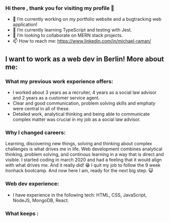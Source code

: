 ### Hi there , thank you for visiting my profile 🙌

 - 🔭 I’m currently working on my portfolio website and a bugtracking web application!
 - 🌱 I’m currently learning TypeScript and testing with Jest.
 - 👯 I’m looking to collaborate on MERN stack projects.
 - 📫 How to reach me: https://www.linkedin.com/in/michael-raman/

## I want to work as a web dev in Berlin! More about me: 

 ### What my previous work experience offers: 

 - I worked about 3 years as a recruiter, 4 years as a social law advisor and 2 years as a customer service agent.
 - Clear and good communication, problem solving skills and emphaty were central in all of these. 
 - Detailed work, analytical thinking and being able to communicate complex matter was crucial in my job as a social law advisor.

### Why I changed careers: 

Learning, discovering new things, solving and thinking about complex challenges is what drives me in life. Web development combines analytical thinking, problem solving, and      continous learning in a way that is direct and visible. I started coding in march 2020 and had a feeling that it would align with what drives me. And it really did! 😁 I quit my job to follow the 9 week Ironhack bootcamp. And now here I am, ready for the next big step. 😺

### Web dev experience: 

 - I have experience in the following tech: HTML, CSS, JavaScript, NodeJS, MongoDB, React.

### What keeps :
<!--
**Micha-89/Micha-89** is a ✨ _special_ ✨ repository because its `README.md` (this file) appears on your GitHub profile.



